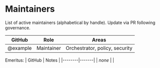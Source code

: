 # Maintainers

List of active maintainers (alphabetical by handle). Update via PR following governance.

| GitHub | Role | Areas |
|--------|------|-------|
| @example | Maintainer | Orchestrator, policy, security |

Emeritus:
| GitHub | Notes |
|--------|-------|
| _none_ | |
